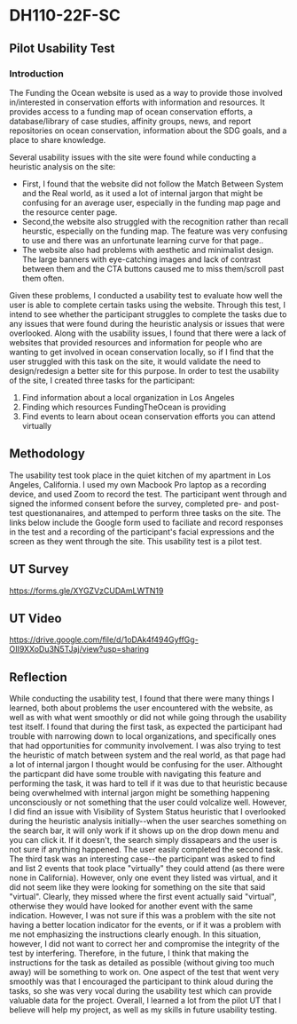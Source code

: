 # DH110-22F-SC
## Pilot Usability Test

### Introduction

The Funding the Ocean website is used as a way to provide those involved in/interested in conservation efforts with information and resources. It provides access to a funding map of ocean conservation efforts, a database/library of case studies, affinity groups, news, and report repositories on ocean conservation, information about the SDG goals, and a place to share knowledge.

Several usability issues with the site were found while conducting a heuristic analysis on the site:

- First, I found that the website did not follow the Match Between System and the Real world, as it used a lot of internal jargon that might be confusing for an average user, especially in the funding map page and the resource center page. 
- Second,the website also struggled with the recognition rather than recall heurstic, especially on the funding map. The feature was very confusing to use and there was an unfortunate learning curve for that page.. 
- The website also had problems with aesthetic and minimalist design. The large banners with eye-catching images and lack of contrast between them and the CTA buttons caused me to miss them/scroll past them often.


Given these problems, I conducted a usability test to evaluate how well the user is able to complete certain tasks using the website. Through this test, I intend to see whether the participant struggles to complete the tasks due to any issues that were found during the heuristic analysis or issues that were overlooked. Along with the usability issues, I found that there were a lack of websites that provided resources and information for people who are wanting to get involved in ocean conservation locally, so if I find that the user struggled with this task on the site, it would validate the need to design/redesign a better site for this purpose. In order to test the usability of the site, I created three tasks for the participant:
1. Find information about a local organization in Los Angeles
2. Finding which resources FundingTheOcean is providing
3. Find events to learn about ocean conservation efforts you can attend virtually


## Methodology

The usability test took place in the quiet kitchen of my apartment in Los Angeles, California. I used my own Macbook Pro laptop as a recording device, and used Zoom to record the test. The participant went through and signed the informed consent before the survey, completed pre- and post- test questionanaires, and attemped to perform three tasks on the site. The links below include the Google form used to faciliate and record responses in the test and a recording of the participant's facial expressions and the screen as they went through the site. This usability test is a pilot test.

## UT Survey

https://forms.gle/XYGZVzCUDAmLWTN19

## UT Video

https://drive.google.com/file/d/1oDAk4f494GyffGg-OII9XXoDu3N5TJaj/view?usp=sharing

## Reflection

While conducting the usability test, I found that there were many things I learned, both about problems the user encountered with the website, as well as with what went smoothly or did not while going through the usability test itself. I found that during the first task, as expected the participant had trouble with narrowing down to local organizations, and specifically ones that had opportunities for community involvement. I was also trying to test the heuristic of match between system and the real world, as that page had a lot of internal jargon I thought would be confusing for the user. Althought the particpant did have some trouble with navigating this feature and performing the task, it was hard to tell if it was due to that heuristic because being overwhelmed with internal jargon might be something happening unconsciously or not something that the user could volcalize well. However, I did find an issue with Visibility of System Status heuristic that I overlooked during the heuristic analysis initially--when the user searches something on the search bar, it will only work if it shows up on the drop down menu and you can click it. If it doesn't, the search simply dissapears and the user is not sure if anything happened. The user easily completed the second task. The third task was an interesting case--the participant was asked to find and list 2 events that took place "virtually" they could attend (as there were none in California). However, only one event they listed was virtual, and it did not seem like they were looking for something on the site that said "virtual". Clearly, they missed where the first event actually said "virtual", otherwise they would have looked for another event with the same indication. However, I was not sure if this was a problem with the site not having a better location indicator for the events, or if it was a problem with me not emphasizing the instructions clearly enough. In this situation, however, I did not want to correct her and compromise the integrity of the test by interfering. Therefore, in the future, I think that making the instructions for the task as detailed as possible (without giving too much away) will be something to work on. One aspect of the test that went very smoothly was that I encouraged the participant to think aloud during the tasks, so she was very vocal during the usability test which can provide valuable data for the project. Overall, I learned a lot from the pilot UT that I believe will help my project, as well as my skills in future usability testing. 


